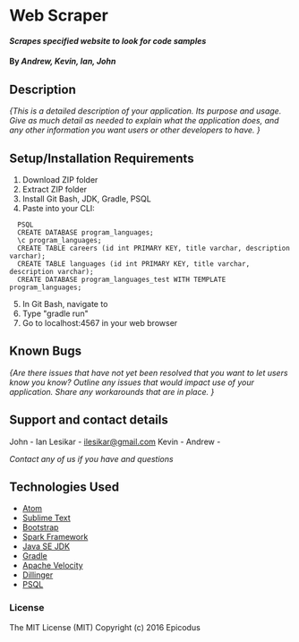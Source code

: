 # Web Scraper

#### _Scrapes specified website to look for code samples_

#### By _**Andrew, Kevin, Ian, John**_

## Description

_{This is a detailed description of your application. Its purpose and usage.  Give as much detail as needed to explain what the application does, and any other information you want users or other developers to have. }_

## Setup/Installation Requirements

1. Download ZIP folder
2. Extract ZIP folder
3. Install Git Bash, JDK, Gradle, PSQL
4. Paste into your CLI:
```
  PSQL
  CREATE DATABASE program_languages;
  \c program_languages;
  CREATE TABLE careers (id int PRIMARY KEY, title varchar, description varchar);
  CREATE TABLE languages (id int PRIMARY KEY, title varchar, description varchar);
  CREATE DATABASE program_languages_test WITH TEMPLATE program_languages;
```
5. In Git Bash, navigate to
6. Type "gradle run"
7. Go to localhost:4567 in your web browser

## Known Bugs

_{Are there issues that have not yet been resolved that you want to let users know you know?  Outline any issues that would impact use of your application.  Share any workarounds that are in place. }_

## Support and contact details

John -
Ian Lesikar - ilesikar@gmail.com
Kevin -
Andrew -

_Contact any of us if you have and questions_

## Technologies Used

* [Atom](https://atom.io/)
* [Sublime Text](https://www.sublimetext.com/)
* [Bootstrap](http://getbootstrap.com/)
* [Spark Framework](http://sparkjava.com/)
* [Java SE JDK](http://www.oracle.com/technetwork/java/javase/downloads/index.html)
* [Gradle](https://gradle.org/)
* [Apache Velocity](https://velocity.apache.org/engine/releases/velocity-1.5/index.html)
* [Dillinger](http://dillinger.io/)
* [PSQL](http://www.postgresql.org/)

### License

The MIT License (MIT) Copyright (c) 2016 Epicodus
